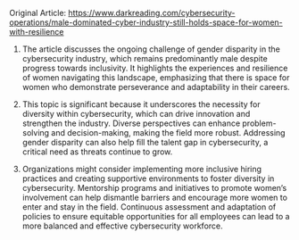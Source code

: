Original Article: https://www.darkreading.com/cybersecurity-operations/male-dominated-cyber-industry-still-holds-space-for-women-with-resilience

1) The article discusses the ongoing challenge of gender disparity in the cybersecurity industry, which remains predominantly male despite progress towards inclusivity. It highlights the experiences and resilience of women navigating this landscape, emphasizing that there is space for women who demonstrate perseverance and adaptability in their careers.

2) This topic is significant because it underscores the necessity for diversity within cybersecurity, which can drive innovation and strengthen the industry. Diverse perspectives can enhance problem-solving and decision-making, making the field more robust. Addressing gender disparity can also help fill the talent gap in cybersecurity, a critical need as threats continue to grow.

3) Organizations might consider implementing more inclusive hiring practices and creating supportive environments to foster diversity in cybersecurity. Mentorship programs and initiatives to promote women’s involvement can help dismantle barriers and encourage more women to enter and stay in the field. Continuous assessment and adaptation of policies to ensure equitable opportunities for all employees can lead to a more balanced and effective cybersecurity workforce.